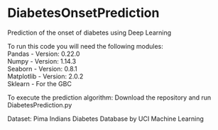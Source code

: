 # DiabetesOnsetPrediction
Prediction of the onset of diabetes using Deep Learning

To run this code you will need the following modules: \
Pandas - Version: 0.22.0 \
Numpy - Version: 1.14.3 \
Seaborn - Version: 0.8.1 \
Matplotlib - Version: 2.0.2 \
Sklearn - For the GBC

To execute the prediction algorithm: Download the repository and run DiabetesPrediction.py <br>

Dataset: Pima Indians Diabetes Database by UCI Machine Learning

